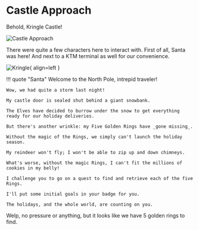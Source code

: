 # Castle Approach

Behold, Kringle Castle!

![Castle Approach](/img/castleapproach/castleapproach.jpg)

There were quite a few characters here to interact with. First of all, Santa was here! And next to a KTM terminal as well for our convenience.

![Kringle](/img/castleapproach/santaandktm.png){ align=left }

!!! quote "Santa"
	Welcome to the North Pole, intrepid traveler!

	Wow, we had quite a storm last night!

	My castle door is sealed shut behind a giant snowbank.

	The Elves have decided to burrow under the snow to get everything ready for our holiday deliveries.

	But there's another wrinkle: my Five Golden Rings have _gone missing_.

	Without the magic of the Rings, we simply can't launch the holiday season.

	My reindeer won't fly; I won't be able to zip up and down chimneys.

	What's worse, without the magic Rings, I can't fit the millions of cookies in my belly!

	I challenge you to go on a quest to find and retrieve each of the five Rings.

	I'll put some initial goals in your badge for you.

	The holidays, and the whole world, are counting on you.


Welp, no pressure or anything, but it looks like we have 5 golden rings to find.